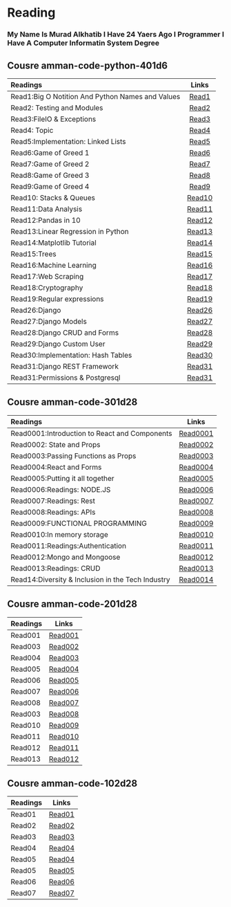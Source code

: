 # Reading
### My Name Is Murad Alkhatib I Have 24 Yaers Ago I Programmer I Have A Computer Informatin System Degree

## Cousre amman-code-python-401d6
                                                   
| Readings | Links  | 
| :------------ |:---------------:| 
| Read1:Big O Notition And Python Names and Values    | [Read1](Read00001) | 
| Read2: Testing and Modules    |   [Read2](Read00002) |  
| Read3:FileIO & Exceptions   |   [Read3](Read00003) |      
| Read4:  Topic         |   [Read4](Read00004) |
| Read5:Implementation: Linked Lists     |   [Read5](Read00005) |
| Read6:Game of Greed 1    |   [Read6](Read00006) |
| Read7:Game of Greed 2    |   [Read7](Read00007) | 
| Read8:Game of Greed 3   |   [Read8](Read00008) | 
| Read9:Game of Greed 4    |   [Read9](Read00009) | 
| Read10: Stacks & Queues  |   [Read10](Read00010) | 
| Read11:Data Analysis   |   [Read11](Read00011) | 
| Read12:Pandas in 10   |   [Read12](Read00012) | 
| Read13:Linear Regression in Python   |   [Read13](Read00013) | 
| Read14:Matplotlib Tutorial  |   [Read14](Read00014) | 
| Read15:Trees   |   [Read15](Read00015) | 
| Read16:Machine Learning  |   [Read16](Read00016) | 
| Read17:Web Scraping  |   [Read17](Read00017) | 
| Read18:Cryptography |   [Read18](Read00018) | 
| Read19:Regular expressions |   [Read19](Read00019) | 
| Read26:Django |   [Read26](Read00026) | 
| Read27:Django Models |   [Read27](Read00027) | 
| Read28:Django CRUD and Forms |   [Read28](Read00028) |  
| Read29:Django Custom User |   [Read29](Read29) |  
| Read30:Implementation: Hash Tables |   [Read30](Read30) |  
| Read31:Django REST Framework |   [Read31](Read31) |  
| Read31:Permissions & Postgresql |   [Read31](Read31) |

## Cousre amman-code-301d28

| Readings | Links  | 
| :------------ |:---------------:| 
| Read0001:Introduction to React and Components     | [Read0001](Read0001) | 
| Read0002:  State and Props  |   [Read0002](Read0002) |  
| Read0003:Passing Functions as Props  |   [Read0003](Read0003) |      
| Read0004:React and Forms             |   [Read0004](Read0004) |
| Read0005:Putting it all together     |   [Read0005](Read0005) |
| Read0006:Readings: NODE.JS           |   [Read0006](Read0006) |
| Read0007:Readings: Rest              |   [Read0007](Read0007) |
| Read0008:Readings: APIs              |   [Read0008](Read0008) |
| Read0009:FUNCTIONAL PROGRAMMING      |   [Read0009](Read0009) |
| Read0010:In memory storage           |   [Read0010](Read0010) |
| Read0011:Readings:Authentication     |   [Read0011](Read0011) |
| Read0012:Mongo and Mongoose          |   [Read0012](Read0012) |
| Read0013:Readings: CRUD              |   [Read0013](Read0013) |
| Read14:Diversity & Inclusion in the Tech Industry|   [Read0014](Read0014) |

## Cousre amman-code-201d28                                                

| Readings  | Links  |                                                     
| :------------ |:---------------:|                                        
| Read001      |[Read001](Read001)|                                          
| Read003      |[Read002](Read002)|                                       
| Read004      |[Read003](Read003)|                                           
| Read005      |[Read004](Read004)|                                          
| Read006      |[Read005](Read005)|                                                                                 
| Read007      |[Read006](Read006)|  
| Read008      |[Read007](Read007)| 
| Read003      |[Read008](Read008)| 
| Read010      |[Read009](Read009)| 
| Read011      |[Read010](Read010)| 
| Read012      |[Read011](Read011)| 
| Read013      |[Read012](Read013)|


## Cousre amman-code-102d28
| Readings | Links  |
| :------------ |:---------------:| 
| Read01        |[Read01](Read01)|
| Read02        |[Read02](Read02)| 
| Read03        |[Read03](Read03)| 
| Read04        |[Read04](Read04)| 
| Read05        |[Read04](Read05)|  
| Read05        |[Read05](Read05)| 
| Read06        |[Read06](Read06)| 
| Read07        |[Read07](Read07)| 
